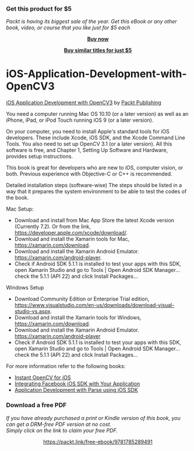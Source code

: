 
### Get this product for $5

<i>Packt is having its biggest sale of the year. Get this eBook or any other book, video, or course that you like just for $5 each</i>


<b><p align='center'>[Buy now](https://packt.link/9781785289491)</p></b>


<b><p align='center'>[Buy similar titles for just $5](https://subscription.packtpub.com/search)</p></b>


# iOS-Application-Development-with-OpenCV3
[iOS Application Development with OpenCV3](https://www.packtpub.com/application-development/ios-application-development-opencv?utm_source=GitHub&utm_medium=repository&utm_campaign=9781785289491) by [Packt Publishing](https://www.packtpub.com/)

You need a computer running Mac OS 10.10 (or a later version) as well as an iPhone, iPad, or iPod Touch running iOS 9 (or a later version).

On your computer, you need to install Apple's standard tools for iOS developers. These include Xcode, iOS SDK, and the Xcode Command Line Tools. You also need to set up OpenCV 3.1 (or a later version). All this software is free, and Chapter 1, Setting Up Software and Hardware, provides setup instructions.

This book is great for developers who are new to iOS, computer vision, or both.
Previous experience with Objective-C or C++ is recommended.

Detailed installation steps (software-wise)
The steps should be listed in a way that it prepares the system environment to be able to test the codes of the book.

Mac Setup:
* Download and install from Mac App Store the latest Xcode version (Currently 7.2). Or from the link, https://developer.apple.com/xcode/download/.
* Download and install the Xamarin tools for Mac, https://xamarin.com/download.
* Download and install the Xamarin Android Emulator. https://xamarin.com/android-player.
* Check if Android SDK 5.1.1 is installed to test your apps with this SDK, open Xamarin Studio and go to Tools | Open Android SDK Manager… check the 5.1.1 (API 22) and click Install Packages…


Windows Setup
* Download Community Edition or Enterprise Trial edition, https://www.visualstudio.com/en-us/downloads/download-visual-studio-vs.aspx.
* Download and install the Xamarin tools for Windows, https://xamarin.com/download.
* Download and install the Xamarin Android Emulator. https://xamarin.com/android-player
* Check if Android SDK 5.1.1 is installed to test your apps with this SDK, open Xamarin Studio and go to Tools | Open Android SDK Manager… check the 5.1.1 (API 22) and click Install Packages…

For more information refer to the following books:
* [Instant OpenCV for iOS](https://www.packtpub.com/application-development/instant-opencv-ios?utm_source=GitHub&utm_medium=repository&utm_campaign=9781782163848)
* [Integrating Facebook iOS SDK with Your Application](https://www.packtpub.com/web-development/integrating-facebook-ios-sdk-your-application?utm_source=GitHub&utm_medium=repository&utm_campaign=9781782168430)
* [Application Development with Parse using iOS SDK](https://www.packtpub.com/application-development/application-development-parse-using-ios-sdk?utm_source=GitHub&utm_medium=repository&utm_campaign=9781783550333)
### Download a free PDF

 <i>If you have already purchased a print or Kindle version of this book, you can get a DRM-free PDF version at no cost.<br>Simply click on the link to claim your free PDF.</i>
<p align="center"> <a href="https://packt.link/free-ebook/9781785289491">https://packt.link/free-ebook/9781785289491 </a> </p>